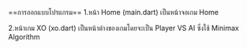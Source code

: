 ==การออกแบบโปรแกรม==
1.หน้า Home (main.dart)
เป็นหน้าจอเกม Home

2.หน้าเกม XO (xo.dart)
เป็นหน้าต่างของเกมโดยจะเป็น Player VS AI ซึ่งใช้ Minimax Algorithm
